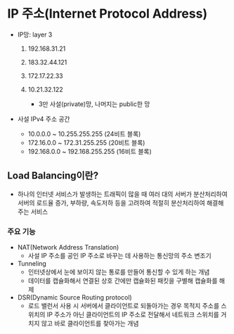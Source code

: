 # IP 주소(Internet Protocol Address)

- IP망: layer 3

  1. 192.168.31.21

  2. 183.32.44.121

  3. 172.17.22.33

  4. 10.21.32.122
     - 3만 사설(private)망, 나머지는 public한 망

- 사설 IPv4 주소 공간

  - 10.0.0.0 ~ 10.255.255.255 (24비트 블록)
  - 172.16.0.0 ~ 172.31.255.255 (20비트 블록)
  - 192.168.0.0 ~ 192.168.255.255 (16비트 블록)

## Load Balancing이란?

- 하나의 인터넷 서비스가 발생하는 트래픽이 많을 때 여러 대의 서버가 분산처리하여 서버의 로드율 증가, 부하량, 속도저하 등을 고려하여 적절히 분산처리하여 해결해주는 서비스

### 주요 기능

- NAT(Network Address Translation)
  - 사설 IP 주소를 공인 IP 주소로 바꾸는 데 사용하는 통신망의 주소 변조기
- Tunneling
  - 인터넷상에서 눈에 보이지 않는 통로를 만들어 통신할 수 있게 하는 개념
  - 데이터를 캡슐화해서 연결된 상호 간에만 캡슐화된 패킷을 구별해 캡슐화를 해제
- DSR(Dynamic Source Routing protocol)
  - 로드 밸런서 사용 시 서버에서 클라이언트로 되돌아가는 경우 목적지 주소를 스위치의 IP 주소가 아닌 클라이언트의 IP 주소로 전달해서 네트워크 스위치를 거치지 않고 바로 클라이언트를 찾아가는 개념